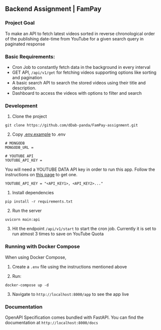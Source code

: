 ## Backend Assignment | FamPay

### Project Goal

To make an API to fetch latest videos sorted in reverse chronological order of the publishing date-time from YouTube for a given search query in paginated response

### Basic Requirements:

- Cron Job to constantly fetch data in the background in every interval
- GET API, `/api/v1/get` for fetching videos supporting options like sorting and pagination
- A basic search API to search the stored videos using their title and description.
- Dashboard to access the videos with options to filter and search

### Development

1. Clone the project

`git clone https://github.com/dDab-panda/FamPay-assignment.git`

2. Copy [.env.example](https://github.com/dDab-panda/FamPay-assignment/blob/master/.env.example) to .env

```
# MONGODB
MONGODB_URL = 

# YOUTUBE API
YOUTUBE_API_KEY =
```
You will need a YOUTUBE DATA API key in order to run this app. Follow the instructions on [this page](https://developers.google.com/youtube/v3/getting-started) to get one.

```
YOUTUBE_API_KEY = "<API_KEY1>, <API_KEY2>..."
```

1. Install dependencies

`pip install -r requirements.txt`

2. Run the server

`uvicorn main:api`

3. Hit the endpoint `/api/v1/start` to start the cron job. Currently it is set to run atmost 3 times to save on YouTube Quota

### Running with Docker Compose

When using Docker Compose, 

1. Create a `.env` file using the instructions mentioned above

2. Run:

```
docker-compose up -d
```
3. Navigate to `http://localhost:8000/app` to see the app live

### Documentation

OpenAPI Specification comes bundled with FastAPI.
You can find the documentation at `http://localhost:8000/docs`
